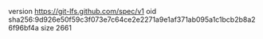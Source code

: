 version https://git-lfs.github.com/spec/v1
oid sha256:9d926e50f59c3f073e7c64ce2e2271a9e1af371ab095a1c1bcb2b8a26f96bf4a
size 2661
